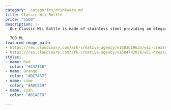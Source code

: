 ```yaml
---
category: _categories/drinkware.md
title: Classic Wii Bottle
price: "5500"
description: |-
  Our Classic Wii Bottle is made of stainless steel providing an elegant, sleek look.

  700 ML
featured_image_path:
- https://res.cloudinary.com/ark-creative-agency/v1603619635/wii-create/uploads/DW-7145-L-1-NO-LOGO_default-_1_h22cpa.png
- https://res.cloudinary.com/ark-creative-agency/v1604742876/wii-create/uploads/DW-7145_default_augsaw.jpg
styles:
- name: Red
  color: "#C32130"
- name: Orange
  color: "#DC7437"
- name: Lime
  color: "#ADCE39"
- name: Cyan
  color: "#01AEF0"

---
```

